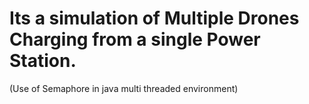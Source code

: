 # Its a simulation of Multiple Drones Charging from a single Power Station.
(Use of Semaphore in java multi threaded environment)
